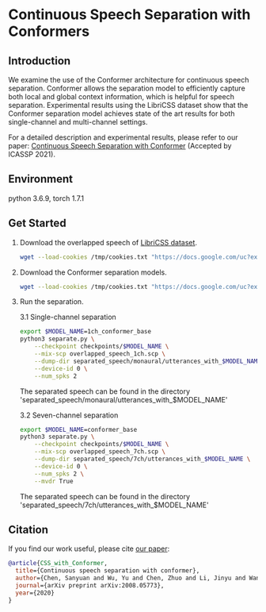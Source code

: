 # Continuous Speech Separation with Conformers

## Introduction

We examine the use of the Conformer architecture for continuous speech separation. 
Conformer allows the separation model to efficiently capture both local and global context information, which is helpful for speech separation.
Experimental results using the LibriCSS dataset show that the Conformer separation model achieves state of the art results for both single-channel and multi-channel settings.

For a detailed description and experimental results, please refer to our paper: [Continuous Speech Separation with Conformer](https://arxiv.org/abs/2008.05773) (Accepted by ICASSP 2021).

## Environment
python 3.6.9, torch 1.7.1

## Get Started
1. Download the overlapped speech of [LibriCSS dataset](https://github.com/chenzhuo1011/libri_css).

    ```bash
    wget --load-cookies /tmp/cookies.txt "https://docs.google.com/uc?export=download&confirm=$(wget --quiet --save-cookies /tmp/cookies.txt --keep-session-cookies --no-check-certificate 'https://docs.google.com/uc?export=download&id=1PdloA-V8HGxkRu9MnT35_civpc3YXJsT' -O- | sed -rn 's/.*confirm=([0-9A-Za-z_]+).*/\1\n/p')&id=1PdloA-V8HGxkRu9MnT35_civpc3YXJsT" -O overlapped_speech && rm -rf /tmp/cookies.txt
    ```

2. Download the Conformer separation models.

    ```bash
    wget --load-cookies /tmp/cookies.txt "https://docs.google.com/uc?export=download&confirm=$(wget --quiet --save-cookies /tmp/cookies.txt --keep-session-cookies --no-check-certificate 'https://docs.google.com/uc?export=download&id=1OlTbEvxYUoqWIHfeAXCftL9srbWUo4I1' -O- | sed -rn 's/.*confirm=([0-9A-Za-z_]+).*/\1\n/p')&id=1OlTbEvxYUoqWIHfeAXCftL9srbWUo4I1" -O checkpoints && rm -rf /tmp/cookies.txt
    ```

3. Run the separation.

    3.1  Single-channel separation
    
    ```bash
    export $MODEL_NAME=1ch_conformer_base
    python3 separate.py \
        --checkpoint checkpoints/$MODEL_NAME \
        --mix-scp overlapped_speech_1ch.scp \
        --dump-dir separated_speech/monaural/utterances_with_$MODEL_NAME \
        --device-id 0 \
        --num_spks 2
    ```
        
    The separated speech can be found in the directory 'separated_speech/monaural/utterances_with_$MODEL_NAME'
    
    3.2 Seven-channel separation
    
    ```bash
    export $MODEL_NAME=conformer_base
    python3 separate.py \
        --checkpoint checkpoints/$MODEL_NAME \
        --mix-scp overlapped_speech_7ch.scp \
        --dump-dir separated_speech/7ch/utterances_with_$MODEL_NAME \
        --device-id 0 \
        --num_spks 2 \
        --mvdr True
    ```
    
    The separated speech can be found in the directory 'separated_speech/7ch/utterances_with_$MODEL_NAME'

## Citation
If you find our work useful, please cite [our paper](https://arxiv.org/abs/2008.05773):
```bibtex
@article{CSS_with_Conformer,
  title={Continuous speech separation with conformer},
  author={Chen, Sanyuan and Wu, Yu and Chen, Zhuo and Li, Jinyu and Wang, Chengyi and Liu, Shujie and Zhou, Ming},
  journal={arXiv preprint arXiv:2008.05773},
  year={2020}
}
```